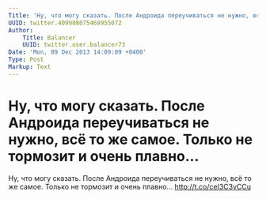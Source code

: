 ```yaml
---
Title: 'Ну, что могу сказать. После Андроида переучиваться не нужно, всё то же самое. Только не тормозит и очень плавно...'
UUID: twitter.409988075469955072
Author:
    Title: Balancer
    UUID: twitter.user.balancer73
Date: 'Mon, 09 Dec 2013 14:09:09 +0400'
Type: Post
Markup: Text
---
```


# Ну, что могу сказать. После Андроида переучиваться не нужно, всё то же самое. Только не тормозит и очень плавно...

Ну, что могу сказать. После Андроида переучиваться не нужно,
всё то же самое. Только не тормозит и очень плавно...
http://t.co/ceI3C3vCCu